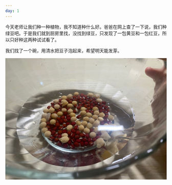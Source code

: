 ```yaml
---
day: 1
---
```


今天老师让我们种一种植物，我不知道种什么好。爸爸在网上查了一下说，我们种绿豆吧。于是我们就到厨房里找，没找到绿豆，只发现了一包黄豆和一包红豆，所以只好种这两种试试看了。

我们找了一个碗，用清水把豆子泡起来，希望明天能发芽。

![](/images/fp_1.jpg)
